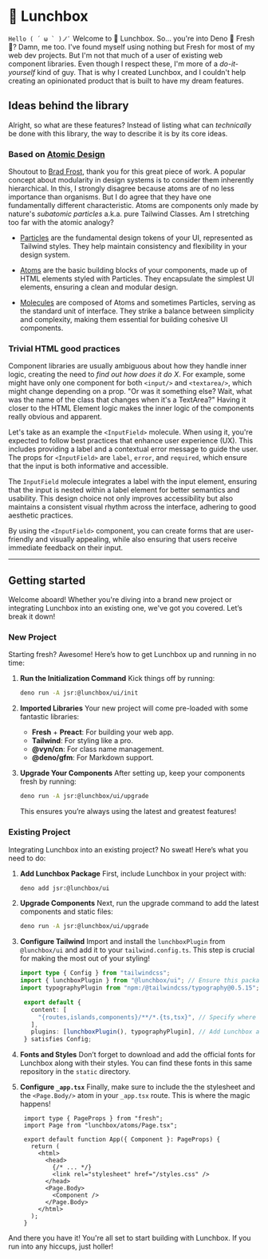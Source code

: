 # 🍱 Lunchbox

`` Hello ( ´ ω ` )ノﾞ `` Welcome to 🍱 Lunchbox. So... you're into Deno 🦕 Fresh
🍋? Damn, me too. I've found myself using nothing but Fresh for most of my web
dev projects. But I'm not that much of a user of existing web component
libraries. Even though I respect these, I'm more of a _do-it-yourself_ kind of
guy. That is why I created Lunchbox, and I couldn't help creating an opinionated
product that is built to have my dream features.

## Ideas behind the library

Alright, so what are these features? Instead of listing what can _technically_
be done with this library, the way to describe it is by its core ideas.

### Based on [Atomic Design](https://atomicdesign.bradfrost.com/table-of-contents/)

Shoutout to [Brad Frost](https://bradfrost.com/), thank you for this great piece
of work. A popular concept about modularity in design systems is to consider
them inherently hierarchical. In this, I strongly disagree because atoms are of
no less importance than organisms. But I do agree that they have one
fundamentally different characteristic. Atoms are components only made by
nature's _subatomic particles_ a.k.a. pure Tailwind Classes. Am I stretching too
far with the atomic analogy?

- [Particles](https://jsr.io/@lunchbox/ui/doc/particles) are the fundamental
  design tokens of your UI, represented as Tailwind styles. They help maintain
  consistency and flexibility in your design system.

- [Atoms](https://jsr.io/@lunchbox/ui/doc/atoms) are the basic building blocks
  of your components, made up of HTML elements styled with Particles. They
  encapsulate the simplest UI elements, ensuring a clean and modular design.

- [Molecules](https://jsr.io/@lunchbox/ui/doc/molecules) are composed of Atoms
  and sometimes Particles, serving as the standard unit of interface. They
  strike a balance between simplicity and complexity, making them essential for
  building cohesive UI components.

### Trivial HTML good practices

Component libraries are usually ambiguous about how they handle inner logic,
creating the need to _find out how does it do X_. For example, some might have
only one component for both `<input/>` and `<textarea/>`, which might change
depending on a prop. "Or was it something else? Wait, what was the name of the
class that changes when it's a TextArea?" Having it closer to the HTML Element
logic makes the inner logic of the components really obvious and apparent.

Let's take as an example the `<InputField>` molecule. When using it, you're
expected to follow best practices that enhance user experience (UX). This
includes providing a label and a contextual error message to guide the user. The
props for `<InputField>` are `label`, `error`, and `required`, which ensure that
the input is both informative and accessible.

The `InputField` molecule integrates a label with the input element, ensuring
that the input is nested within a label element for better semantics and
usability. This design choice not only improves accessibility but also maintains
a consistent visual rhythm across the interface, adhering to good aesthetic
practices.

By using the `<InputField>` component, you can create forms that are
user-friendly and visually appealing, while also ensuring that users receive
immediate feedback on their input.

---

## Getting started

Welcome aboard! Whether you're diving into a brand new project or integrating
Lunchbox into an existing one, we've got you covered. Let’s break it down!

### New Project

Starting fresh? Awesome! Here’s how to get Lunchbox up and running in no time:

1. **Run the Initialization Command** Kick things off by running:

   ```bash
   deno run -A jsr:@lunchbox/ui/init
   ```

2. **Imported Libraries** Your new project will come pre-loaded with some
   fantastic libraries:

   - **Fresh** + **Preact**: For building your web app.
   - **Tailwind**: For styling like a pro.
   - **@vyn/cn**: For class name management.
   - **@deno/gfm**: For Markdown support.

3. **Upgrade Your Components** After setting up, keep your components fresh by
   running:
   ```bash
   deno run -A jsr:@lunchbox/ui/upgrade
   ```
   This ensures you’re always using the latest and greatest features!

### Existing Project

Integrating Lunchbox into an existing project? No sweat! Here’s what you need to
do:

1. **Add Lunchbox Package** First, include Lunchbox in your project with:

   ```bash
   deno add jsr:@lunchbox/ui
   ```

2. **Upgrade Components** Next, run the upgrade command to add the latest
   components and static files:

   ```bash
   deno run -A jsr:@lunchbox/ui/upgrade
   ```

3. **Configure Tailwind** Import and install the `lunchboxPlugin` from
   `@lunchbox/ui` and add it to your `tailwind.config.ts`. This step is crucial
   for making the most out of your styling!

   ```typescript:init/base/tailwind.config.ts
   import type { Config } from "tailwindcss";
   import { lunchboxPlugin } from "@lunchbox/ui"; // Ensure this package is installed
   import typographyPlugin from "npm:/@tailwindcss/typography@0.5.15";

    export default {
      content: [
        "{routes,islands,components}/**/*.{ts,tsx}", // Specify where to look for classes
      ],
      plugins: [lunchboxPlugin(), typographyPlugin], // Add Lunchbox and typography plugins
    } satisfies Config;
   ```

4. **Fonts and Styles** Don’t forget to download and add the official fonts for
   Lunchbox along with their styles. You can find these fonts in this same
   repository in the `static` directory.

5. **Configure `_app.tsx`** Finally, make sure to include the the stylesheet and
   the `<Page.Body/>` atom in your `_app.tsx` route. This is where the magic
   happens!

   ```typescript:init/base/routes/_app.tsx
    import type { PageProps } from "fresh";
    import Page from "lunchbox/atoms/Page.tsx";

    export default function App({ Component }: PageProps) {
      return (
        <html>
          <head>
            {/* ... */}
            <link rel="stylesheet" href="/styles.css" />
          </head>
          <Page.Body>
            <Component />
          </Page.Body>
        </html>
      );
    }
   ```

And there you have it! You're all set to start building with Lunchbox. If you
run into any hiccups, just holler!
